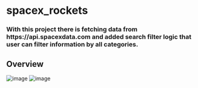 # spacex_rockets

<h3>With this project there is fetching data from https://api.spacexdata.com and added search filter logic that user can filter information by all categories. </h3>

<h2>Overview</h2>

![image](https://github.com/antropofilija/spacex_rockets/assets/59334766/41eaef19-14dd-4bf4-9910-3f12c91fe06c)
![image](https://github.com/antropofilija/spacex_rockets/assets/59334766/11ac2f48-5a56-4bc5-a90a-d05082e58d8f)

